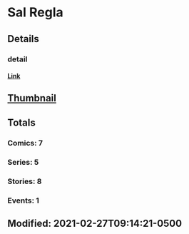 # Sal  Regla 
## Details
### detail
#### [Link](http://marvel.com/comics/creators/13335/sal_regla?utm_campaign=apiRef&utm_source=225578a89fc76f3d20fbffda5d17a88d)
## [Thumbnail](http://i.annihil.us/u/prod/marvel/i/mg/b/40/image_not_available.jpg)
## Totals
### Comics: 7
### Series: 5
### Stories: 8
### Events: 1
## Modified: 2021-02-27T09:14:21-0500